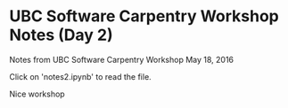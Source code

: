 # UBC Software Carpentry Workshop Notes (Day 2)
Notes from UBC Software Carpentry Workshop May 18, 2016

Click on 'notes2.ipynb' to read the file.

Nice workshop
